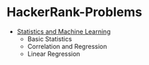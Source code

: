 # HackerRank-Problems

* [Statistics and Machine Learning](https://github.com/Pratheebhak/HackerRank-Solutions/tree/main/Statistics%20and%20Machine%20Learning)
  * Basic Statistics
  * Correlation and Regression
  * Linear Regression
